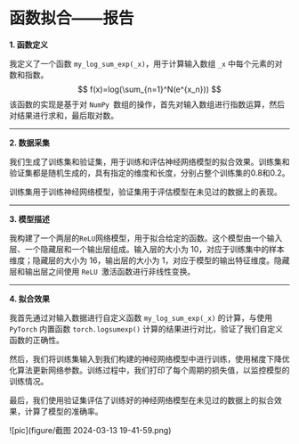 # 函数拟合——报告

**1. 函数定义**

我定义了一个函数 `my_log_sum_exp(_x)`，用于计算输入数组 `_x` 中每个元素的对数和指数。
$$
f(x)=log(\sum_{n=1}^N(e^{x_n}))
$$
该函数的实现是基于对 `NumPy `数组的操作，首先对输入数组进行指数运算，然后对结果进行求和，最后取对数。

------

**2. 数据采集**

我们生成了训练集和验证集，用于训练和评估神经网络模型的拟合效果。训练集和验证集都是随机生成的，具有指定的维度和长度，分别占整个训练集的0.8和0.2。

训练集用于训练神经网络模型，验证集用于评估模型在未见过的数据上的表现。

------

**3. 模型描述**

我构建了一个两层的` ReLU `网络模型，用于拟合给定的函数。这个模型由一个输入层、一个隐藏层和一个输出层组成。输入层的大小为 10，对应于训练集中的样本维度；隐藏层的大小为 16，输出层的大小为 1，对应于模型的输出特征维度。隐藏层和输出层之间使用 `ReLU `激活函数进行非线性变换。

------

**4. 拟合效果**

我首先通过对输入数据进行自定义函数 `my_log_sum_exp(_x)` 的计算，与使用` PyTorch` 内置函数 `torch.logsumexp()` 计算的结果进行对比，验证了我们自定义函数的正确性。

然后，我们将训练集输入到我们构建的神经网络模型中进行训练，使用梯度下降优化算法更新网络参数。训练过程中，我们打印了每个周期的损失值，以监控模型的训练情况。

最后，我们使用验证集评估了训练好的神经网络模型在未见过的数据上的拟合效果，计算了模型的准确率。

![pic](figure/截图 2024-03-13 19-41-59.png)
